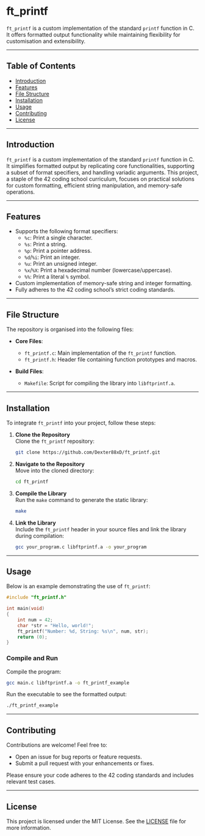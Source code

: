 # ft_printf

`ft_printf` is a custom implementation of the standard `printf` function in C. It offers formatted output functionality while maintaining flexibility for customisation and extensibility.

---

## Table of Contents
- [Introduction](#introduction)
- [Features](#features)
- [File Structure](#file-structure)
- [Installation](#installation)
- [Usage](#usage)
- [Contributing](#contributing)
- [License](#license)

---

## Introduction

`ft_printf` is a custom implementation of the standard `printf` function in C. It simplifies formatted output by replicating core functionalities, supporting a subset of format specifiers, and handling variadic arguments. This project, a staple of the 42 coding school curriculum, focuses on practical solutions for custom formatting, efficient string manipulation, and memory-safe operations.

---

## Features

- Supports the following format specifiers:
  - `%c`: Print a single character.
  - `%s`: Print a string.
  - `%p`: Print a pointer address.
  - `%d`/`%i`: Print an integer.
  - `%u`: Print an unsigned integer.
  - `%x`/`%X`: Print a hexadecimal number (lowercase/uppercase).
  - `%%`: Print a literal `%` symbol.
- Custom implementation of memory-safe string and integer formatting.
- Fully adheres to the 42 coding school’s strict coding standards.

---

## File Structure

The repository is organised into the following files:

- **Core Files**:
  - `ft_printf.c`: Main implementation of the `ft_printf` function.
  - `ft_printf.h`: Header file containing function prototypes and macros.

- **Build Files**:
  - `Makefile`: Script for compiling the library into `libftprintf.a`.

---

## Installation

To integrate `ft_printf` into your project, follow these steps:

1. **Clone the Repository**  
   Clone the `ft_printf` repository:  
   ```bash
   git clone https://github.com/Dexter88xD/ft_printf.git
   ```

2. **Navigate to the Repository**  
   Move into the cloned directory:  
   ```bash
   cd ft_printf
   ```

3. **Compile the Library**  
   Run the `make` command to generate the static library:  
   ```bash
   make
   ```

4. **Link the Library**  
   Include the `ft_printf` header in your source files and link the library during compilation:  
   ```bash
   gcc your_program.c libftprintf.a -o your_program
   ```

---

## Usage

Below is an example demonstrating the use of `ft_printf`:

```c
#include "ft_printf.h"

int main(void)
{
    int num = 42;
    char *str = "Hello, world!";
    ft_printf("Number: %d, String: %s\n", num, str);
    return (0);
}
```

### Compile and Run
Compile the program:
```bash
gcc main.c libftprintf.a -o ft_printf_example
```

Run the executable to see the formatted output:
```bash
./ft_printf_example
```

---

## Contributing

Contributions are welcome! Feel free to:  
- Open an issue for bug reports or feature requests.  
- Submit a pull request with your enhancements or fixes.  

Please ensure your code adheres to the 42 coding standards and includes relevant test cases.

---

## License

This project is licensed under the MIT License. See the [LICENSE](LICENSE) file for more information.
